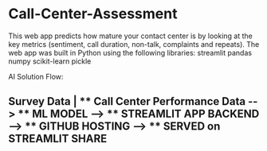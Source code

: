 # Call-Center-Assessment
This web app predicts how mature your contact center is by looking at the key metrics (sentiment, call duration, non-talk, complaints and repeats).  The web app was built in Python using the following libraries:  streamlit pandas numpy scikit-learn pickle 

AI Solution Flow:
## Survey Data | ** Call Center Performance Data --> ** ML MODEL --> ** STREAMLIT APP BACKEND --> ** GITHUB HOSTING --> ** SERVED on STREAMLIT SHARE 

